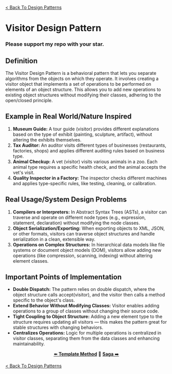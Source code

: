 [< Back To Design Patterns](../../../)

# Visitor Design Pattern
### Please support my repo with your star.

## Definition
The Visitor Design Pattern is a behavioral pattern that lets you separate algorithms from the objects on which they operate. It involves creating a visitor object that implements a set of operations to be performed on elements of an object structure. This allows you to add new operations to existing object structures without modifying their classes, adhering to the open/closed principle.

## Example in Real World/Nature Inspired
1. **Museum Guide:** A tour guide (visitor) provides different explanations based on the type of exhibit (painting, sculpture, artifact), without altering the exhibits themselves.
2. **Tax Auditor:** An auditor visits different types of businesses (restaurants, factories, shops) and applies different auditing rules based on business type.
3. **Animal Checkup:** A vet (visitor) visits various animals in a zoo. Each animal type requires a specific health check, and the animal accepts the vet's visit.
4. **Quality Inspector in a Factory:** The inspector checks different machines and applies type-specific rules, like testing, cleaning, or calibration.

## Real Usage/System Design Problems
1. **Compilers or Interpreters:** In Abstract Syntax Trees (ASTs), a visitor can traverse and operate on different node types (e.g., expression, statement, declaration) without modifying the node classes.
2. **Object Serialization/Exporting:** When exporting objects to XML, JSON, or other formats, visitors can traverse object structures and handle serialization in a clean, extensible way.
3. **Operations on Complex Structures:** In hierarchical data models like file systems or document object models (DOM), visitors allow adding new operations (like compression, scanning, indexing) without altering element classes.

## Important Points of Implementation
- **Double Dispatch:** The pattern relies on double dispatch, where the object structure calls accept(visitor), and the visitor then calls a method specific to the object's class.
- **Extend Behavior Without Modifying Classes:** Visitor enables adding operations to a group of classes without changing their source code.
- **Tight Coupling to Object Structure:** Adding a new element type to the structure requires updating all visitors — this makes the pattern great for stable structures with changing behaviors.
- **Centralizes Operations:** Logic for multiple operations is centralized in visitor classes, separating them from the data classes and enhancing maintainability.

<p align="center">
  <a href="../../behavioral/template_method">⬅️ <strong>Template Method</strong></a>
  🔸
  <a href="../../microservices/saga"><strong>Saga</strong> ➡️</a>
</p>

[< Back To Design Patterns](../../../)
